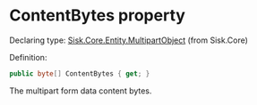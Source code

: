 <!--

Copyrights 2023 Sisk Framework - CypherPotato
Published under MIT license

!!! DO NOT EDIT THIS FILE !!!
This file was generated by a tool in the Sisk package. To edit the information in this documentation,
edit the XML documentation present in the Sisk source code.

-->


# ContentBytes property

Declaring type: [Sisk.Core.Entity.MultipartObject](/spec/Sisk.Core.Entity.MultipartObject.md) (from Sisk.Core)


Definition:

```cs
public byte[] ContentBytes { get; }
```

The multipart form data content bytes.

